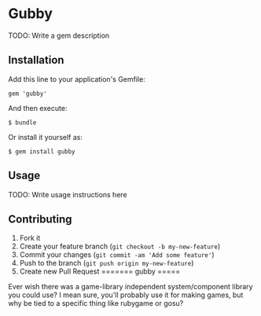 # Gubby

TODO: Write a gem description

## Installation

Add this line to your application's Gemfile:

    gem 'gubby'

And then execute:

    $ bundle

Or install it yourself as:

    $ gem install gubby

## Usage

TODO: Write usage instructions here

## Contributing

1. Fork it
2. Create your feature branch (`git checkout -b my-new-feature`)
3. Commit your changes (`git commit -am 'Add some feature'`)
4. Push to the branch (`git push origin my-new-feature`)
5. Create new Pull Request
=======
gubby
=====

Ever wish there was a game-library independent system/component library you could use? I mean sure, you'll probably use it for making games, but why be tied to a specific thing like rubygame or gosu?

